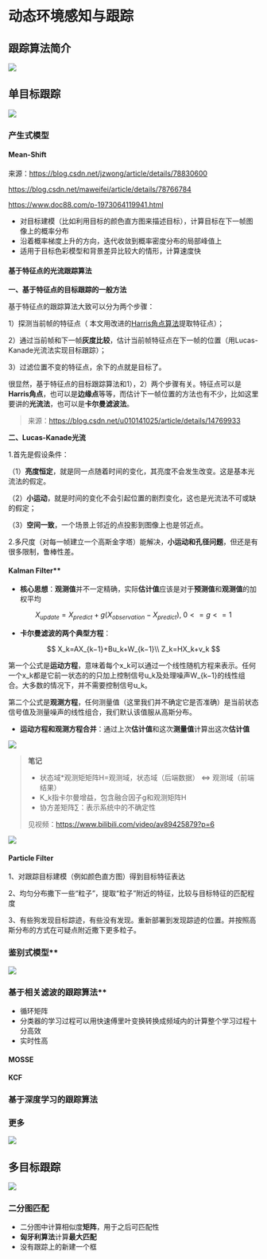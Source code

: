 # 动态环境感知与跟踪

## 跟踪算法简介

![](.\image3\Tracking.png)



## 单目标跟踪

![](.\image3\单目标跟踪算法.png)

### 产生式模型

#### Mean-Shift

来源：https://blog.csdn.net/jzwong/article/details/78830600

https://blog.csdn.net/maweifei/article/details/78766784

https://www.doc88.com/p-1973064119941.html

- 对目标建模（比如利用目标的颜色直方图来描述目标），计算目标在下一帧图像上的概率分布
- 沿着概率梯度上升的方向，迭代收敛到概率密度分布的局部峰值上
- 适用于目标色彩模型和背景差异比较大的情形，计算速度快



#### 基于特征点的光流跟踪算法

**一、基于特征点的目标跟踪的一般方法**

   基于特征点的跟踪算法大致可以分为两个步骤：

   1）探测当前帧的特征点（ 本文用改进的[Harris角点算法](http://blog.csdn.net/crzy_sparrow/article/details/7391511)提取特征点）；

   2）通过当前帧和下一帧**灰度比较**，估计当前帧特征点在下一帧的位置（用Lucas-Kanade光流法实现目标跟踪）；

   3）过滤位置不变的特征点，余下的点就是目标了。

   很显然，基于特征点的目标跟踪算法和1），2）两个步骤有关。特征点可以是**Harris角点**，也可以是**边缘点**等等，而估计下一帧位置的方法也有不少，比如这里要讲的**光流法**，也可以是**卡尔曼滤波法**。

> 来源：https://blog.csdn.net/u010141025/article/details/14769933

**二、Lucas-Kanade光流**

1.首先是假设条件：

​    （1）**亮度恒定**，就是同一点随着时间的变化，其亮度不会发生改变。这是基本光流法的假定。

​    （2）**小运动**，就是时间的变化不会引起位置的剧烈变化，这也是光流法不可或缺的假定；

​    （3）**空间一致**，一个场景上邻近的点投影到图像上也是邻近点。

2.多尺度（对每一帧建立一个高斯金字塔）能解决，**小运动和孔径问题**，但还是有很多限制，鲁棒性差。



#### Kalman Filter**

- **核心思想**：**观测值**并不一定精确，实际**估计值**应该是对于**预测值**和**观测值**的加权平均

$$
X_{update}=X_{predict}+g(X_{observation}-X_{predict}),\ 0<=g<=1
$$

- **卡尔曼滤波的两个典型方程**：

$$
X_k=AX_{k−1}+Bu_k+W_{k−1}\\
Z_k=HX_k+v_k
$$


第一个公式是**运动方程**，意味着每个x_k可以通过一个线性随机方程来表示。任何一个x_k都是它前一状态的的只加上控制信号u_k及处理噪声W_{k−1}的线性组合。大多数的情况下，并不需要控制信号u_k。

第二个公式是**观测方程**，任何测量值（这里我们并不确定它是否准确）是当前状态信号值及测量噪声的线性组合，我们默认该值服从高斯分布。

- **运动方程和观测方程合并**：通过上次**估计值**和这次**测量值**计算出这次**估计值**

![](.\image3\卡尔曼滤波.gif)

> **笔记**
>
> - 状态域*观测矩矩阵H=观测域，状态域（后端数据） <=> 观测域（前端结果）
> - K_k指卡尔曼增益，包含融合因子g和观测矩阵H
> - 协方差矩阵∑：表示系统中的不确定性
>
> 见视频：https://www.bilibili.com/video/av89425879?p=6
>

![](.\image3\卡尔曼滤波_openCV.png)

#### Particle Filter

1、对跟踪目标建模（例如颜色直方图）得到目标特征表达

2、均匀分布撒下一些“粒子”，提取“粒子”附近的特征，比较与目标特征的匹配程度

3、有些狗发现目标踪迹，有些没有发现。重新部署到发现踪迹的位置。并按照高斯分布的方式在可疑点附近撒下更多粒子。



### 鉴别式模型**

![](.\image3\鉴别式模型.png)

### 基于相关滤波的跟踪算法**

- 循环矩阵
- 分类器的学习过程可以用快速傅里叶变换转换成频域内的计算整个学习过程十分高效
- 实时性高

#### MOSSE

#### KCF



### 基于深度学习的跟踪算法



### 更多

![](.\image3\单目标跟踪算法2.png)



## 多目标跟踪

![](.\image3\多目标跟踪.png)

### 二分图匹配

- 二分图中计算相似度**矩阵**，用于之后可匹配性
- **匈牙利算法**计算**最大匹配**
- 没有跟踪上的新建一个框





